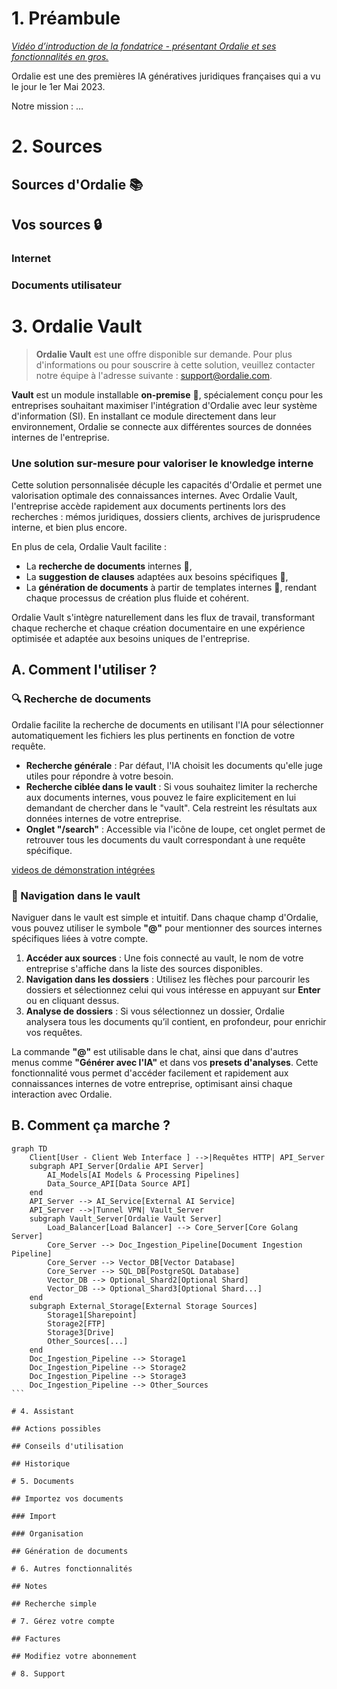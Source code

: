 # 1. Préambule

[*Vidéo d’introduction de la fondatrice - présentant Ordalie et ses fonctionnalités en gros.*]()

Ordalie est une des premières IA génératives juridiques françaises qui a vu le jour le 1er Mai 2023.

Notre mission : …

# 2. Sources

## Sources d'Ordalie 📚

## Vos sources 🔒

### Internet

### Documents utilisateur

# 3. Ordalie Vault

> **Ordalie Vault** est une offre disponible sur demande. Pour plus d'informations ou pour souscrire à cette solution, veuillez contacter notre équipe à l'adresse suivante : support@ordalie.com.

**Vault** est un module installable **on-premise** 🏢, spécialement conçu pour les entreprises souhaitant maximiser l'intégration d'Ordalie avec leur système d'information (SI). En installant ce module directement dans leur environnement, Ordalie se connecte aux différentes sources de données internes de l'entreprise.

### Une solution sur-mesure pour valoriser le knowledge interne

Cette solution personnalisée décuple les capacités d'Ordalie et permet une valorisation optimale des connaissances internes. Avec Ordalie Vault, l'entreprise accède rapidement aux documents pertinents lors des recherches : mémos juridiques, dossiers clients, archives de jurisprudence interne, et bien plus encore.

En plus de cela, Ordalie Vault facilite :

- La **recherche de documents** internes 📂,
- La **suggestion de clauses** adaptées aux besoins spécifiques 📑,
- La **génération de documents** à partir de templates internes 📝, rendant chaque processus de création plus fluide et cohérent.

Ordalie Vault s'intègre naturellement dans les flux de travail, transformant chaque recherche et chaque création documentaire en une expérience optimisée et adaptée aux besoins uniques de l'entreprise.

## A. Comment l'utiliser ?

### 🔍 Recherche de documents

Ordalie facilite la recherche de documents en utilisant l'IA pour sélectionner automatiquement les fichiers les plus pertinents en fonction de votre requête.

- **Recherche générale** : Par défaut, l'IA choisit les documents qu'elle juge utiles pour répondre à votre besoin.
- **Recherche ciblée dans le vault** : Si vous souhaitez limiter la recherche aux documents internes, vous pouvez le faire explicitement en lui demandant de chercher dans le "vault". Cela restreint les résultats aux données internes de votre entreprise.
- **Onglet "/search"** : Accessible via l'icône de loupe, cet onglet permet de retrouver tous les documents du vault correspondant à une requête spécifique.

[videos de démonstration intégrées]()

### 📁 Navigation dans le vault

Naviguer dans le vault est simple et intuitif. Dans chaque champ d'Ordalie, vous pouvez utiliser le symbole **"@"** pour mentionner des sources internes spécifiques liées à votre compte.

1. **Accéder aux sources** : Une fois connecté au vault, le nom de votre entreprise s'affiche dans la liste des sources disponibles.
2. **Navigation dans les dossiers** : Utilisez les flèches pour parcourir les dossiers et sélectionnez celui qui vous intéresse en appuyant sur **Enter** ou en cliquant dessus.
3. **Analyse de dossiers** : Si vous sélectionnez un dossier, Ordalie analysera tous les documents qu’il contient, en profondeur, pour enrichir vos requêtes.

La commande **"@"** est utilisable dans le chat, ainsi que dans d'autres menus comme **"Générer avec l'IA"** et dans vos **presets d'analyses**. Cette fonctionnalité vous permet d'accéder facilement et rapidement aux connaissances internes de votre entreprise, optimisant ainsi chaque interaction avec Ordalie.



## B. Comment ça marche ?

````mermaid
graph TD
    Client[User - Client Web Interface ] -->|Requêtes HTTP| API_Server
    subgraph API_Server[Ordalie API Server]
        AI_Models[AI Models & Processing Pipelines]
        Data_Source_API[Data Source API]
    end
    API_Server --> AI_Service[External AI Service]
    API_Server -->|Tunnel VPN| Vault_Server
    subgraph Vault_Server[Ordalie Vault Server]
        Load_Balancer[Load Balancer] --> Core_Server[Core Golang Server]
        Core_Server --> Doc_Ingestion_Pipeline[Document Ingestion Pipeline]
        Core_Server --> Vector_DB[Vector Database]
        Core_Server --> SQL_DB[PostgreSQL Database]
        Vector_DB --> Optional_Shard2[Optional Shard]
        Vector_DB --> Optional_Shard3[Optional Shard...]
    end
    subgraph External_Storage[External Storage Sources]
        Storage1[Sharepoint]
        Storage2[FTP]
        Storage3[Drive]
        Other_Sources[...]
    end
    Doc_Ingestion_Pipeline --> Storage1
    Doc_Ingestion_Pipeline --> Storage2
    Doc_Ingestion_Pipeline --> Storage3
    Doc_Ingestion_Pipeline --> Other_Sources
```

# 4. Assistant

## Actions possibles

## Conseils d'utilisation

## Historique

# 5. Documents

## Importez vos documents

### Import

### Organisation

## Génération de documents

# 6. Autres fonctionnalités

## Notes

## Recherche simple

# 7. Gérez votre compte

## Factures

## Modifiez votre abonnement

# 8. Support
